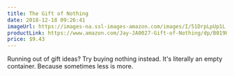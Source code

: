 ```yaml
---
title: The Gift of Nothing
date: 2018-12-18 09:26:41
imageUrl: https://images-na.ssl-images-amazon.com/images/I/51DrpLpUp1L._SX679_.jpg
productLink: https://www.amazon.com/Jay-JA0027-Gift-of-Nothing/dp/B019HDSCPU
price: $9.43
---
```


Running out of gift ideas? Try buying nothing instead. It's literally an empty container. Because sometimes less is more.
